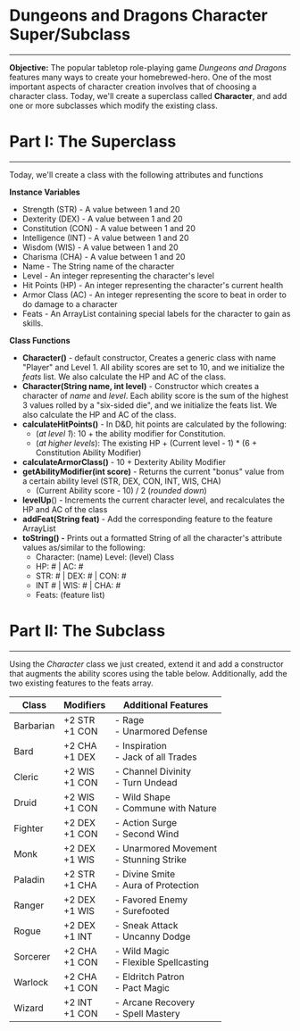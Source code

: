 # Dungeons and Dragons Character Super/Subclass
___
**Objective:** The popular tabletop role-playing game *Dungeons and Dragons* features many ways to create your homebrewed-hero. One of the most important aspects of character creation involves that of choosing a character class. Today, we'll create a superclass called **Character**, and add one or more subclasses which modify the existing class.

# Part I: The Superclass
___
Today, we'll create a class with the following attributes and functions

**Instance Variables**
- Strength (STR) - A value between 1 and 20
- Dexterity (DEX) - A value between 1 and 20
- Constitution (CON) - A value between 1 and 20
- Intelligence (INT) - A value between 1 and 20
- Wisdom (WIS) - A value between 1 and 20
- Charisma (CHA) - A value between 1 and 20
- Name - The String name of the character
- Level - An integer representing the character's level
- Hit Points (HP) - An integer representing the character's current health
- Armor Class (AC) - An integer representing the score to beat in order to do damage to a character
- Feats - An ArrayList containing special labels for the character to gain as skills.

**Class Functions**
- **Character()** - default constructor, Creates a generic class with name "Player" and Level 1. All ability scores are set to 10, and we initialize the *feats* list. We also calculate the HP and AC of the class.
- **Character(String name, int level)** - Constructor which creates a character of *name* and *level*. Each ability score is the sum of the highest 3 values rolled by a "six-sided die", and we initialize the feats list. We also calculate the HP and AC of the class.
- **calculateHitPoints()** - In D&D, hit points are calculated by the following:
	- (*at level 1*): 10 + the ability modifier for Constitution.
	- (*at higher levels*): The existing HP + (Current level - 1) * (6 + Constitution Ability Modifier)
- **calculateArmorClass()** - 10 + Dexterity Ability Modifier
- **getAbilityModifier(int score)** - Returns the current "bonus" value from a certain ability level (STR, DEX, CON, INT, WIS, CHA)
	- (Current Ability score - 10) / 2 (*rounded down*)
- **levelUp**() - Increments the current character level, and recalculates the HP and AC of the class
- **addFeat(String feat)** - Add the corresponding feature to the feature ArrayList
- **toString() -** Prints out a formatted String of all the character's attribute values as/similar to the following:
	- Character: (name) Level: (level) Class
	- HP: # | AC: #
	- STR: # | DEX: # | CON: #
	- INT # | WIS: # | CHA: #
	- Feats: (feature list)

# Part II: The Subclass
___
Using the *Character* class we just created, extend it and add a constructor that augments the ability scores using the table below. Additionally, add the two existing features to the feats array.

| Class     | Modifiers        | Additional Features                       |
| --------- | ---------------- | ----------------------------------------- |
| Barbarian | +2 STR<br>+1 CON | - Rage<br>- Unarmored Defense             |
| Bard      | +2 CHA<br>+1 DEX | - Inspiration<br>- Jack of all Trades     |
| Cleric    | +2 WIS<br>+1 CON | - Channel Divinity<br>- Turn Undead       |
| Druid     | +2 WIS<br>+1 CON | - Wild Shape<br>- Commune with Nature     |
| Fighter   | +2 DEX<br>+1 CON | - Action Surge<br>- Second Wind           |
| Monk      | +2 DEX<br>+1 WIS | - Unarmored Movement<br>- Stunning Strike |
| Paladin   | +2 STR<br>+1 CHA | - Divine Smite<br>- Aura of Protection    |
| Ranger    | +2 DEX<br>+1 WIS | - Favored Enemy<br>- Surefooted           |
| Rogue     | +2 DEX<br>+1 INT | - Sneak Attack<br>- Uncanny Dodge         |
| Sorcerer  | +2 CHA<br>+1 CON | - Wild Magic<br>- Flexible Spellcasting   |
| Warlock   | +2 CHA<br>+1 CON | - Eldritch Patron<br>- Pact Magic         |
| Wizard    | +2 INT<br>+1 CON | - Arcane Recovery<br>- Spell Mastery      |

